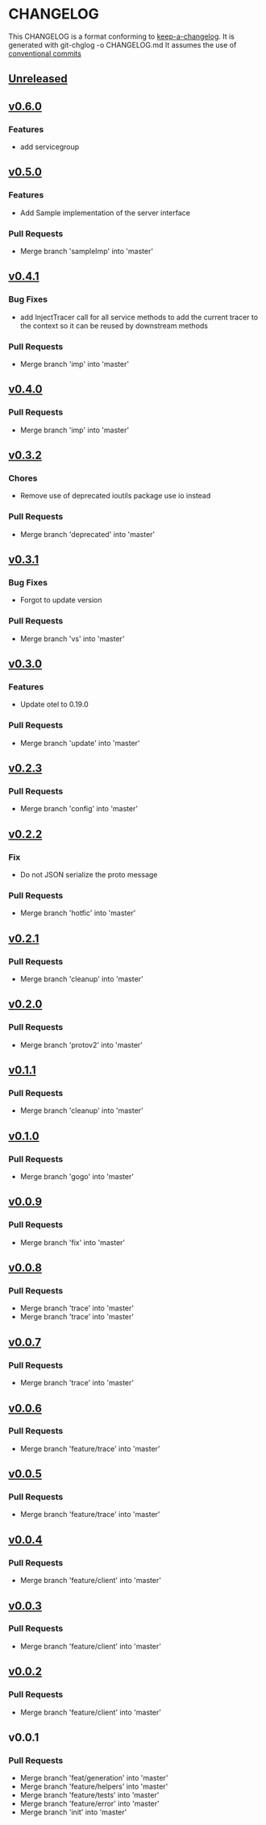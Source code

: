 # CHANGELOG

This CHANGELOG is a format conforming to [keep-a-changelog](https://github.com/olivierlacan/keep-a-changelog). 
It is generated with git-chglog -o CHANGELOG.md
It assumes the use of [conventional commits](https://www.conventionalcommits.org/)

<a name="unreleased"></a>
## [Unreleased]


<a name="v0.6.0"></a>
## [v0.6.0]
### Features
- add servicegroup


<a name="v0.5.0"></a>
## [v0.5.0]
### Features
- Add Sample implementation of the server interface

### Pull Requests
- Merge branch 'sampleImp' into 'master'


<a name="v0.4.1"></a>
## [v0.4.1]
### Bug Fixes
- add InjectTracer call for all service methods to add the current tracer to the context so it can be reused by downstream methods

### Pull Requests
- Merge branch 'imp' into 'master'


<a name="v0.4.0"></a>
## [v0.4.0]
### Pull Requests
- Merge branch 'imp' into 'master'


<a name="v0.3.2"></a>
## [v0.3.2]
### Chores
- Remove use of deprecated ioutils package use io instead

### Pull Requests
- Merge branch 'deprecated' into 'master'


<a name="v0.3.1"></a>
## [v0.3.1]
### Bug Fixes
- Forgot to update version

### Pull Requests
- Merge branch 'vs' into 'master'


<a name="v0.3.0"></a>
## [v0.3.0]
### Features
- Update otel to 0.19.0

### Pull Requests
- Merge branch 'update' into 'master'


<a name="v0.2.3"></a>
## [v0.2.3]
### Pull Requests
- Merge branch 'config' into 'master'


<a name="v0.2.2"></a>
## [v0.2.2]
### Fix
- Do not JSON serialize the proto message

### Pull Requests
- Merge branch 'hotfic' into 'master'


<a name="v0.2.1"></a>
## [v0.2.1]
### Pull Requests
- Merge branch 'cleanup' into 'master'


<a name="v0.2.0"></a>
## [v0.2.0]
### Pull Requests
- Merge branch 'protov2' into 'master'


<a name="v0.1.1"></a>
## [v0.1.1]
### Pull Requests
- Merge branch 'cleanup' into 'master'


<a name="v0.1.0"></a>
## [v0.1.0]
### Pull Requests
- Merge branch 'gogo' into 'master'


<a name="v0.0.9"></a>
## [v0.0.9]
### Pull Requests
- Merge branch 'fix' into 'master'


<a name="v0.0.8"></a>
## [v0.0.8]
### Pull Requests
- Merge branch 'trace' into 'master'
- Merge branch 'trace' into 'master'


<a name="v0.0.7"></a>
## [v0.0.7]
### Pull Requests
- Merge branch 'trace' into 'master'


<a name="v0.0.6"></a>
## [v0.0.6]
### Pull Requests
- Merge branch 'feature/trace' into 'master'


<a name="v0.0.5"></a>
## [v0.0.5]
### Pull Requests
- Merge branch 'feature/trace' into 'master'


<a name="v0.0.4"></a>
## [v0.0.4]
### Pull Requests
- Merge branch 'feature/client' into 'master'


<a name="v0.0.3"></a>
## [v0.0.3]
### Pull Requests
- Merge branch 'feature/client' into 'master'


<a name="v0.0.2"></a>
## [v0.0.2]
### Pull Requests
- Merge branch 'feature/client' into 'master'


<a name="v0.0.1"></a>
## v0.0.1
### Pull Requests
- Merge branch 'feat/generation' into 'master'
- Merge branch 'feature/helpers' into 'master'
- Merge branch 'feature/tests' into 'master'
- Merge branch 'feature/error' into 'master'
- Merge branch 'init' into 'master'


[Unreleased]: https://gitlab.com/cestus/incubator/blaze/compare/v0.6.0...HEAD
[v0.6.0]: https://gitlab.com/cestus/incubator/blaze/compare/v0.5.0...v0.6.0
[v0.5.0]: https://gitlab.com/cestus/incubator/blaze/compare/v0.4.1...v0.5.0
[v0.4.1]: https://gitlab.com/cestus/incubator/blaze/compare/v0.4.0...v0.4.1
[v0.4.0]: https://gitlab.com/cestus/incubator/blaze/compare/v0.3.2...v0.4.0
[v0.3.2]: https://gitlab.com/cestus/incubator/blaze/compare/v0.3.1...v0.3.2
[v0.3.1]: https://gitlab.com/cestus/incubator/blaze/compare/v0.3.0...v0.3.1
[v0.3.0]: https://gitlab.com/cestus/incubator/blaze/compare/v0.2.3...v0.3.0
[v0.2.3]: https://gitlab.com/cestus/incubator/blaze/compare/v0.2.2...v0.2.3
[v0.2.2]: https://gitlab.com/cestus/incubator/blaze/compare/v0.2.1...v0.2.2
[v0.2.1]: https://gitlab.com/cestus/incubator/blaze/compare/v0.2.0...v0.2.1
[v0.2.0]: https://gitlab.com/cestus/incubator/blaze/compare/v0.1.1...v0.2.0
[v0.1.1]: https://gitlab.com/cestus/incubator/blaze/compare/v0.1.0...v0.1.1
[v0.1.0]: https://gitlab.com/cestus/incubator/blaze/compare/v0.0.9...v0.1.0
[v0.0.9]: https://gitlab.com/cestus/incubator/blaze/compare/v0.0.8...v0.0.9
[v0.0.8]: https://gitlab.com/cestus/incubator/blaze/compare/v0.0.7...v0.0.8
[v0.0.7]: https://gitlab.com/cestus/incubator/blaze/compare/v0.0.6...v0.0.7
[v0.0.6]: https://gitlab.com/cestus/incubator/blaze/compare/v0.0.5...v0.0.6
[v0.0.5]: https://gitlab.com/cestus/incubator/blaze/compare/v0.0.4...v0.0.5
[v0.0.4]: https://gitlab.com/cestus/incubator/blaze/compare/v0.0.3...v0.0.4
[v0.0.3]: https://gitlab.com/cestus/incubator/blaze/compare/v0.0.2...v0.0.3
[v0.0.2]: https://gitlab.com/cestus/incubator/blaze/compare/v0.0.1...v0.0.2
